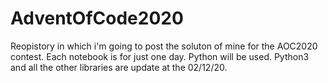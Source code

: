 # AdventOfCode2020

Reopistory in which i'm going to post the soluton of mine for the AOC2020 contest. 
Each notebook is for just one day. 
Python will be used. Python3 and all the other libraries are update at the 02/12/20. 
